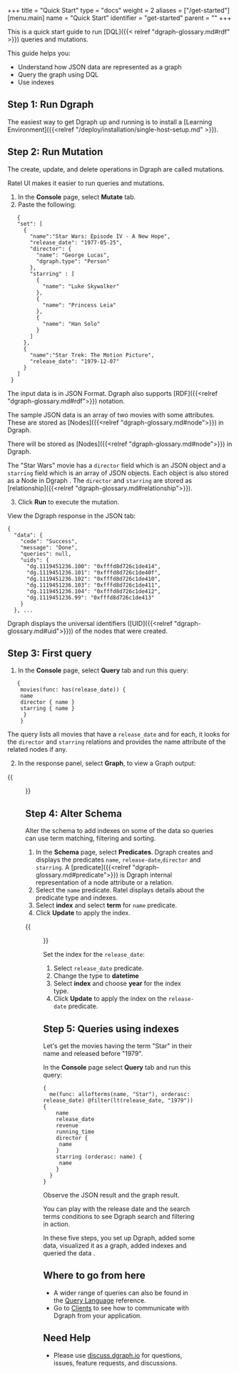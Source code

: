 +++
title = "Quick Start"
type = "docs"
weight = 2
aliases = ["/get-started"]
[menu.main]
  name = "Quick Start"
  identifier = "get-started"
  parent = ""
+++

This is a quick start guide to run [DQL]({{< relref "dgraph-glossary.md#rdf" >}}) queries and mutations. 


This guide helps you:

* Understand how JSON data are represented as a graph
* Query the graph using DQL
* Use indexes


## Step 1: Run Dgraph

The easiest way to get Dgraph up and running is to install a [Learning Environment]({{<relref "/deploy/installation/single-host-setup.md" >}}).  


## Step 2: Run Mutation

The create, update, and delete operations in Dgraph are called mutations.

Ratel UI makes it easier to run queries and mutations.

1. In the **Console** page, select **Mutate** tab.
2. Paste the following:


```dql
   {
   "set": [
     {
       "name":"Star Wars: Episode IV - A New Hope",
       "release_date": "1977-05-25",
       "director": {
         "name": "George Lucas",
         "dgraph.type": "Person"
       },
       "starring" : [
         {
           "name": "Luke Skywalker"
         },
         {
           "name": "Princess Leia"
         },
         {
           "name": "Han Solo"
         }
       ]
     },
     {
       "name":"Star Trek: The Motion Picture",
       "release_date": "1979-12-07"
     }
   ]
 }  
```

The input data is in JSON Format. Dgraph also supports [RDF]({{<relref "dgraph-glossary.md#rdf">}}) notation.

The sample JSON data is an array of two movies with some attributes. These are stored as [Nodes]({{<relref "dgraph-glossary.md#node">}}) in Dgraph.

There will be stored as [Nodes]({{<relref "dgraph-glossary.md#node">}}) in Dgraph.

The "Star Wars" movie has a `director` field which is an JSON object and a `starring` field which is an array of JSON objects.
Each object is also stored as a Node in Dgraph . The `director` and `starring` are stored as [relationship]({{<relref "dgraph-glossary.md#relationship">}}).


3. Click **Run** to execute the mutation.

View the Dgraph response in the JSON tab:

```dql
{
  "data": {
    "code": "Success",
    "message": "Done",
    "queries": null,
    "uids": {
      "dg.1119451236.100": "0xfffd8d726c1de414",
      "dg.1119451236.101": "0xfffd8d726c1de40f",
      "dg.1119451236.102": "0xfffd8d726c1de410",
      "dg.1119451236.103": "0xfffd8d726c1de411",
      "dg.1119451236.104": "0xfffd8d726c1de412",
      "dg.1119451236.99": "0xfffd8d726c1de413"
    }
  }, ...
  ```

Dgraph displays the universal identifiers ([UID]({{<relref "dgraph-glossary.md#uid">}})) of the nodes that were created.

## Step 3: First query
1.   In the **Console** page, select **Query** tab and run this query:

```dql
   {
    movies(func: has(release_date)) {
    name
    director { name }
    starring { name }
     }
    }
```
The query lists all movies that have a `release_date` and for each, it looks for the  `director` and `starring` relations and provides the name   attribute of the related nodes if any.

2.   In the response panel, select **Graph**, to view a Graph output:

{{<figure class="smallimage" src="/images/dql-quickstart/img1.png" title="Query result" alt="Query result in GraphQL">}}

## Step 4: Alter Schema

Alter the schema to add indexes on some of the data so queries can use term matching, filtering and sorting.

1.    In the **Schema** page, select **Predicates**.
      Dgraph creates and displays the predicates `name`, `release-date`,`director` and `starring`.
      A [predicate]({{<relref "dgraph-glossary.md#predicate">}}) is Dgraph internal representation of a node attribute or a relation.
2.    Select the `name` predicate. Ratel displays details about the predicate type and indexes.
3.    Select **index** and select **term** for `name` predicate.
4.    Click **Update** to apply the index.

{{<figure class="smallimage" src="/images/dql-quickstart/predicate-name.png" title="Adding an index" alt="Add index in Ratel">}}

Set the index for the `release_date`:
1.    Select `release_date` predicate.
2.    Change the type to **datetime**
3.    Select **index** and choose **year** for the index type.
4.    Click **Update** to apply the index on the `release-date` predicate.


## Step 5: Queries using indexes

Let's get the movies having the term "Star" in their name and released before "1979".

In the **Console** page select **Query** tab and run this query:

```dql
{
  me(func: allofterms(name, "Star"), orderasc: release_date) @filter(lt(release_date, "1979")) {
    name
    release_date
    revenue
    running_time
    director {
     name
    }
    starring (orderasc: name) {
     name
    }
  }
}
```

Observe the JSON result and the graph result.

You can play with the release date and the search terms conditions to see Dgraph search and filtering in action.


In these five steps, you set up Dgraph, added some data, visualized it as a graph, added indexes and queried the data .

## Where to go from here


- A wider range of queries can also be found in the
[Query Language](/dql/dql-syntax/) reference.
- Go to [Clients](/dql/clients/) to see how to
communicate with Dgraph from your application.

## Need Help

* Please use [discuss.dgraph.io](https://discuss.dgraph.io) for questions, issues,
feature requests, and discussions.
